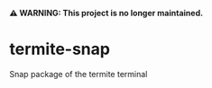**⚠ WARNING: This project is no longer maintained.**  

# termite-snap
Snap package of the termite terminal
